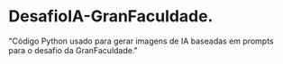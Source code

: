# DesafioIA-GranFaculdade.
"Código Python usado para gerar imagens de IA baseadas em prompts para o desafio da GranFaculdade."
